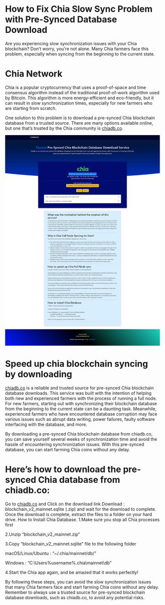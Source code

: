 # How to Fix Chia Slow Sync Problem with Pre-Synced Database Download
Are you experiencing slow synchronization issues with your Chia blockchain? Don’t worry, you’re not alone. Many Chia farmers face this problem, especially when syncing from the beginning to the current state.

# Chia Network
Chia is a popular cryptocurrency that uses a proof-of-space and time consensus algorithm instead of the traditional proof-of-work algorithm used by Bitcoin. This algorithm is more energy-efficient and eco-friendly, but it can result in slow synchronization times, especially for new farmers who are starting from scratch.

One solution to this problem is to download a pre-synced Chia blockchain database from a trusted source. There are many options available online, but one that’s trusted by the Chia community is [chiadb.co](https://chiadb.co/).

![Pre-Synced Database Download](https://raw.githubusercontent.com/Park-Milbern/chiadb.co/main/1_pN181_2cZk9j4cybDBhgkA.webp)

# Speed up chia blockchain syncing by downloading
[chiadb.co](https://chiadb.co/) is a reliable and trusted source for pre-synced Chia blockchain database downloads. This service was built with the intention of helping both new and experienced farmers with the process of running a full node. For new farmers, starting out with synchronizing their blockchain database from the beginning to the current state can be a daunting task. Meanwhile, experienced farmers who have encountered database corruption may face various issues such as abrupt data writing, power failures, faulty software interfacing with the database, and more.

By downloading a pre-synced Chia blockchain database from chiadb.co, you can save yourself several weeks of synchronization time and avoid the hassle of encountering synchronization issues. With this pre-synced database, you can start farming Chia coins without any delay.

# Here’s how to download the pre-synced Chia database from chiadb.co:

Go to [chiadb.co](https://chiadb.co/) and Click on the download link Download : blockchain_v2_mainnet.sqlite (.zip) and wait for the download to complete.
Once the download is complete, extract the files to a folder on your hard drive.
How to Install Chia Database.
1.Make sure you stop all Chia processes first

2.Unzip “blockchain_v2_mainnet.zip”

3.Copy “blockchain_v2_mainnet.sqlite” file to the following folder

macOS/Linux/Ubuntu : “~/.chia/mainnet/db/”

Windows : “C:\Users\%username%\.chia\mainnet\db”

4.Start the Chia app again, and be amazed that it works perfectly!

By following these steps, you can avoid the slow synchronization issues that many Chia farmers face and start farming Chia coins without any delay. Remember to always use a trusted source for pre-synced blockchain database downloads, such as chiadb.co, to avoid any potential risks.
